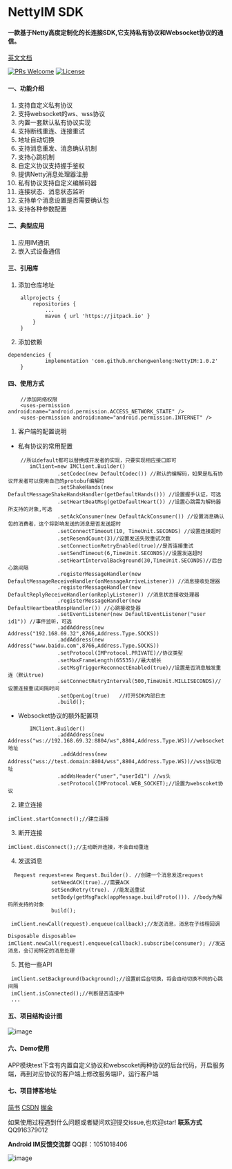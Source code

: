 # NettyIM SDK
#### 一款基于Netty高度定制化的长连接SDK,它支持私有协议和Websocket协议的通信。



[英文文档](https://github.com/CWTakiku/NettyIM/blob/master/README.md)

[![PRs Welcome](https://img.shields.io/badge/PRs-welcome-brightgreen.svg)](https://github.com/CWTakiku/NettyIM/pulls)      [![License](https://img.shields.io/badge/license-MIT-blue.svg)](https://github.com/CWTakiku/NettyIM/blob/master/LICENSE)

#### 一、功能介绍

1. 支持自定义私有协议
2. 支持websocket的ws、wss协议
3. 内置一套默认私有协议实现
4. 支持断线重连、连接重试
5. 地址自动切换
6. 支持消息重发、消息确认机制
7. 支持心跳机制
8. 自定义协议支持握手鉴权
9.  提供Netty消息处理器注册
10. 私有协议支持自定义编解码器
11. 连接状态、消息状态监听
12. 支持单个消息设置是否需要确认包
13. 支持各种参数配置

#### 二、典型应用
1. 应用IM通讯
2. 嵌入式设备通信
#### 三、引用库
 1. 添加仓库地址
```
	allprojects {
		repositories {
			...
			maven { url 'https://jitpack.io' }
		}
	}
```
 2. 添加依赖
```
dependencies {
	        implementation 'com.github.mrchengwenlong:NettyIM:1.0.2'
	}
```
#### 四、使用方式
```  
    //添加网络权限
    <uses-permission android:name="android.permission.ACCESS_NETWORK_STATE" />
    <uses-permission android:name="android.permission.INTERNET" />
```
1. 客户端的配置说明
 - 私有协议的常用配置

``` 
    //所以default都可以替换成开发者的实现，只要实现相应接口即可
       imClient=new IMClient.Builder()
                .setCodec(new DefaultCodec()) //默认的编解码，如果是私有协议开发者可以使用自己的protobuf编解码
                .setShakeHands(new DefaultMessageShakeHandsHandler(getDefaultHands())) //设置握手认证，可选
                .setHeartBeatMsg(getDefaultHeart()) //设置心跳需为解码器所支持的对象,可选
                .setAckConsumer(new DefaultAckConsumer()) //设置消息确认包的消费者，这个将影响发送的消息是否发送超时
                .setConnectTimeout(10, TimeUnit.SECONDS) //设置连接超时
                .setResendCount(3)//设置发送失败重试次数
                .setConnectionRetryEnabled(true)//是否连接重试
                .setSendTimeout(6,TimeUnit.SECONDS)//设置发送超时
                .setHeartIntervalBackground(30,TimeUnit.SECONDS)//后台心跳间隔
                .registerMessageHandler(new DefaultMessageReceiveHandler(onMessageArriveListener)) //消息接收处理器
                .registerMessageHandler(new DefaultReplyReceiveHandler(onReplyListener)) //消息状态接收处理器
                .registerMessageHandler(new DefaultHeartbeatRespHandler()) //心跳接收处器
                .setEventListener(new DefaultEventListener("user id1")) //事件监听，可选
                .addAddress(new Address("192.168.69.32",8766,Address.Type.SOCKS))
                .addAddress(new Address("www.baidu.com",8766,Address.Type.SOCKS))
                .setProtocol(IMProtocol.PRIVATE)//协议类型
                .setMaxFrameLength(65535)//最大帧长
                .setMsgTriggerReconnectEnabled(true)//设置是否消息触发重连（默认true)
                .setConnectRetryInterval(500,TimeUnit.MILLISECONDS)//设置连接重试间隔时间
                .setOpenLog(true)   //打开SDK内部日志
                .build();
```

- Websocket协议的额外配置项
   
``` 
       IMClient.Builder()
                .addAddress(new Address("ws://192.168.69.32:8804/ws",8804,Address.Type.WS))//websocket地址
                 .addAddress(new Address("wss://test.domain:8804/wss",8804,Address.Type.WS))//wss协议地址
                .addWsHeader("user","userId1") //ws头
                .setProtocol(IMProtocol.WEB_SOCKET);//设置为webscoket协议
``` 
2. 建立连接
```
imClient.startConnect();//建立连接
```
3. 断开连接
```
imClient.disConnect();//主动断开连接，不会自动重连
```
4. 发送消息
```
  Request request=new Request.Builder(). //创建一个消息发送request           
              setNeedACK(true).//需要ACK
              setSendRetry(true). //能发送重试
              setBody(getMsgPack(appMessage.buildProto())). //body为解码所支持的对象
              build();
```
```
 imClient.newCall(request).enqueue(callback);//发送消息，消息在子线程回调
```
```
Disposable disposable=   imClient.newCall(request).enqueue(callback).subscribe(consumer); //发送消息，会订阅特定的消息处理
```
5. 其他一些API
```
 imClient.setBackground(background);//设置前后台切换，将会自动切换不同的心跳间隔
 imClient.isConnected();//判断是否连接中
 ...
```

#### 五、项目结构设计图
![image](https://github.com/mrchengwenlong/NettyIM/blob/master/IM客户端架构图.png)

#### 六、Demo使用
APP模块test下含有内置自定义协议和webscoket两种协议的后台代码，开启服务端，再到对应协议的客户端上修改服务端IP，运行客户端

#### 七、项目博客地址
[简书](https://www.jianshu.com/p/5b01f4d6e4f4)       [CSDN](https://blog.csdn.net/smile__dream/article/details/105681018)  [掘金](https://juejin.im/post/5ea569aaf265da47e34c19ed) 


如果使用过程遇到什么问题或者疑问欢迎提交issue,也欢迎star!
**联系方式**QQ916379012

**Android IM反馈交流群**
QQ群：1051018406

![image](https://github.com/mrchengwenlong/NettyIM/blob/master/50327b1d735eb106d6c94f40edfbbc7.jpg)
